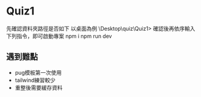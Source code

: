 # Quiz1

先確認資料夾路徑是否如下
以桌面為例  \Desktop\quiz\Quiz1> 
確認後再依序輸入下列指令，即可啟動專案
npm i 
npm run dev

## 遇到難點

- pug模板第一次使用
- tailwind練習較少
- 重整後需要緩存資料
